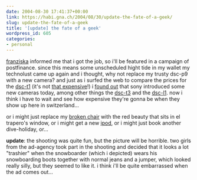 ```yaml
---
date: 2004-08-30 17:41:37+00:00
link: https://habi.gna.ch/2004/08/30/update-the-fate-of-a-geek/
slug: update-the-fate-of-a-geek
title: '[update] the fate of a geek'
wordpress_id: 605
categories:
- personal
---
```


[franziska](http://www.foto-ff.com/) informed me that i got the job, so i'll be featured in a campaign of postfinance.
since this means some unscheduled hight tide in my wallet my technolust came up again and i thought, why not replace my trusty dsc-p9 with a new camera? and just as i surfed the web to compare the prices for the [dsc-t1](http://www.dpreview.com/news/0310/03102202sonydsct1.asp) (it's not [that expensive](http://toppreise.ch/prod_27986.html)!) i [found out](http://www.engadget.com/entry/0927137581413447/) that sony introduced some new cameras today, among other things the [dsc-t3](http://www.dpreview.com/news/0408/04082902sonydsct3.asp) and the [dsc-l1](http://www.dpreview.com/news/0408/04082903sonydscl1.asp). now i think i have to wait and see how expensive they're gonna be when they show up here in switzerland...

or i might just replace my [broken chair](https://habi.gna.ch/blog/archives/000299.html) with the red beauty that sits in el trapero's window, or i might get a new [ipod](https://apple.com/ipod/), or i might just book another dive-holiday, or...

**update**: the shooting was quite fun, but the picture will be horrible. two girls from the ad-agency took part in the shooting and decided that it looks a lot "trashier" when the snowboarder (which i depicted) wears his snowboarding boots together with normal jeans and a jumper, which looked really silly, but they seemed to like it. i think i'll be quite embarrassed when the ad comes out...
